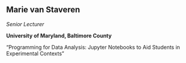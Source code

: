 ## Marie van Staveren

*Senior Lecturer*

**University of Maryland, Baltimore County**

“Programming for Data Analysis: Jupyter Notebooks to Aid Students in Experimental Contexts”
